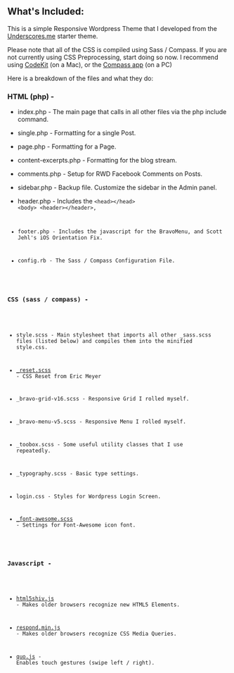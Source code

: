 ## What's Included:

This is a simple Responsive Wordpress Theme that I developed from the <a href="http://underscores.me/" target="_blank">Underscores.me</a> starter theme.

Please note that all of the CSS is compiled using Sass / Compass.  If you are not currently using CSS Preprocessing, start doing so now.  I recommend using <a href="http://incident57.com/codekit/" target="_blank">CodeKit</a> (on a Mac), or the <a href="http://compass.handlino.com/" target="_blank">Compass app</a> (on a PC)

Here is a breakdown of the files and what they do:

###	HTML (php) -

* index.php - The main page that calls in all other files via the php include command.

* single.php - Formatting for a single Post.

* page.php - Formatting for a Page.

* content-excerpts.php - Formatting for the blog stream.

* comments.php - Setup for RWD Facebook Comments on Posts.

* sidebar.php - Backup file.  Customize the sidebar in the Admin panel.

* header.php - Includes the
	<code>&lt;head&gt;&lt;/head&gt;
	&lt;body&gt;
	&lt;header&gt;&lt;/header&gt;,

* footer.php - Includes the javascript for the BravoMenu, and Scott Jehl's iOS Orientation Fix.

* config.rb - The Sass / Compass Configuration File.
		   

### CSS (sass / compass) -
		
* style.scss - Main stylesheet that imports all other _sass.scss files (listed below) and compiles them into the minified style.css.

* <a href="http://meyerweb.com/eric/tools/css/reset/" target="_blank">_reset.scss</a> - CSS Reset from Eric Meyer

* _bravo-grid-v16.scss - Responsive Grid I rolled myself.

* _bravo-menu-v5.scss - Responsive Menu I rolled myself.

* _toobox.scss - Some useful utility classes that I use repeatedly.

* _typography.scss - Basic type settings.

* login.css - Styles for Wordpress Login Screen.

* <a href="http://fortawesome.github.com/Font-Awesome/" target="_blank">_font-awesome.scss</a> - Settings for Font-Awesome icon font.


### Javascript -
		
* <a href="https://github.com/aFarkas/html5shiv" target="_blank">html5shiv.js</a> - Makes older browsers recognize new HTML5 Elements.

* <a href="https://github.com/scottjehl/Respond" target="_blank">respond.min.js</a> - Makes older browsers recognize CSS Media Queries.

* <a href="http://quojs.tapquo.com/" target="_blank">quo.js</a> - Enables touch gestures (swipe left / right).


